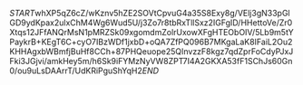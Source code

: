 $START$whXP5qZ6cZ/wKznv5hZE2SOVtCpvuG4a35S8Exy8g/VElj3gN33pGlGD9ydKpax2ulxChM4Wg6Wud5U/j3Zo7r8tbRxTllSxz2IGFgID/HHettoVe/Zr0Xtqs12JFfANQrMsN1pMRZSk09xgomdmZolrUxowXFgHTEObOIV/5Lb9m5tYPaykrB+KEgT6C+cyO7IBzWDf1jxbD+oQA7ZfPQ096B7MKgaLaK8IFaiL2Ou2KHHAgxbWBmfjBuHf8CCh+87PHQeuope25QInvzzF8kgz7qdZprFoCdyPJxJFki3JGjvi/amkHey5m/h6Sk9iFYMzNyVW8ZPT7I4A2GKXA53fF1SChJs60Gn0/ou9uLsDAArrT/UdKRiPguShYqH2$END$